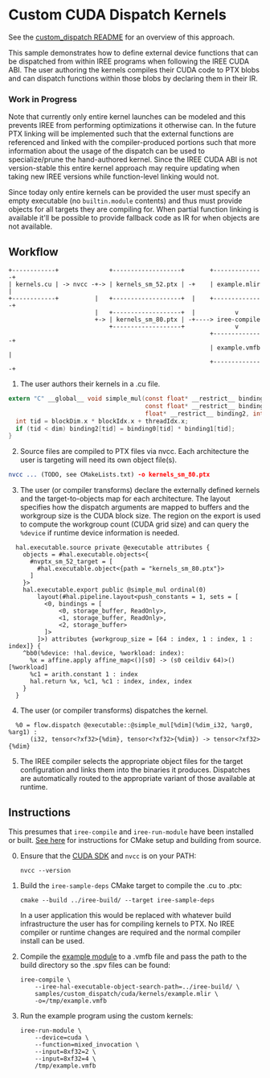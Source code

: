 # Custom CUDA Dispatch Kernels

See the [custom_dispatch README](/samples/custom_dispatch/README.md) for an
overview of this approach.

This sample demonstrates how to define external device functions that can be
dispatched from within IREE programs when following the IREE CUDA ABI. The user
authoring the kernels compiles their CUDA code to PTX blobs and can dispatch
functions within those blobs by declaring them in their IR.

### Work in Progress

Note that currently only entire kernel launches can be modeled and this prevents
IREE from performing optimizations it otherwise can. In the future PTX linking
will be implemented such that the external functions are referenced and linked
with the compiler-produced portions such that more information about the usage
of the dispatch can be used to specialize/prune the hand-authored kernel. Since
the IREE CUDA ABI is not version-stable this entire kernel approach may require
updating when taking new IREE versions while function-level linking would not.

Since today only entire kernels can be provided the user must specify an empty
executable (no `builtin.module` contents) and thus must provide objects for
all targets they are compiling for. When partial function linking is available
it'll be possible to provide fallback code as IR for when objects are not
available.

## Workflow

```
+------------+              +-------------------+       +--------------+
| kernels.cu | -> nvcc -+-> | kernels_sm_52.ptx | -+    | example.mlir |
+------------+          |   +-------------------+  |    +--------------+
                        |   +-------------------+  |           v
                        +-> | kernels_sm_80.ptx | -+----> iree-compile
                            +-------------------+              v
                                                        +--------------+
                                                        | example.vmfb |
                                                        +--------------+
```

1. The user authors their kernels in a .cu file.

```c
extern "C" __global__ void simple_mul(const float* __restrict__ binding0,
                                      const float* __restrict__ binding1,
                                      float* __restrict__ binding2, int dim) {
  int tid = blockDim.x * blockIdx.x + threadIdx.x;
  if (tid < dim) binding2[tid] = binding0[tid] * binding1[tid];
}
```

2. Source files are compiled to PTX files via nvcc. Each architecture the user
   is targeting will need its own object file(s).

```cmake
nvcc ... (TODO, see CMakeLists.txt) -o kernels_sm_80.ptx
```

3. The user (or compiler transforms) declare the externally defined kernels and
   the target-to-objects map for each architecture. The layout specifies how
   the dispatch arguments are mapped to buffers and the workgroup size is the
   CUDA block size. The region on the export is used to compute the workgroup
   count (CUDA grid size) and can query the `%device` if runtime device
   information is needed.

```mlir
  hal.executable.source private @executable attributes {
    objects = #hal.executable.objects<{
      #nvptx_sm_52_target = [
        #hal.executable.object<{path = "kernels_sm_80.ptx"}>
      ]
    }>
    hal.executable.export public @simple_mul ordinal(0)
        layout(#hal.pipeline.layout<push_constants = 1, sets = [
          <0, bindings = [
              <0, storage_buffer, ReadOnly>,
              <1, storage_buffer, ReadOnly>,
              <2, storage_buffer>
          ]>
        ]>) attributes {workgroup_size = [64 : index, 1 : index, 1 : index]} {
    ^bb0(%device: !hal.device, %workload: index):
      %x = affine.apply affine_map<()[s0] -> (s0 ceildiv 64)>()[%workload]
      %c1 = arith.constant 1 : index
      hal.return %x, %c1, %c1 : index, index, index
    }
  }
```

4. The user (or compiler transforms) dispatches the kernel.

```mlir
  %0 = flow.dispatch @executable::@simple_mul[%dim](%dim_i32, %arg0, %arg1) :
      (i32, tensor<?xf32>{%dim}, tensor<?xf32>{%dim}) -> tensor<?xf32>{%dim}
```

5. The IREE compiler selects the appropriate object files for the target
   configuration and links them into the binaries it produces. Dispatches are
   automatically routed to the appropriate variant of those available at
   runtime.

## Instructions

This presumes that `iree-compile` and `iree-run-module` have been installed or
built. [See here](https://www.iree.dev/building-from-source/getting-started/)
for instructions for CMake setup and building from source.

0. Ensure that the [CUDA SDK](https://developer.nvidia.com/cuda-downloads) and `nvcc` is on your PATH:

    ```
    nvcc --version
    ```

1. Build the `iree-sample-deps` CMake target to compile the .cu to .ptx:

    ```
    cmake --build ../iree-build/ --target iree-sample-deps
    ```

    In a user application this would be replaced with whatever build
    infrastructure the user has for compiling kernels to PTX. No IREE
    compiler or runtime changes are required and the normal compiler install can
    be used.

2. Compile the [example module](./example.mlir) to a .vmfb file and pass the
   path to the build directory so the .spv files can be found:

    ```
    iree-compile \
        --iree-hal-executable-object-search-path=../iree-build/ \
        samples/custom_dispatch/cuda/kernels/example.mlir \
        -o=/tmp/example.vmfb
    ```

3. Run the example program using the custom kernels:

    ```
    iree-run-module \
        --device=cuda \
        --function=mixed_invocation \
        --input=8xf32=2 \
        --input=8xf32=4 \
        /tmp/example.vmfb
    ```
